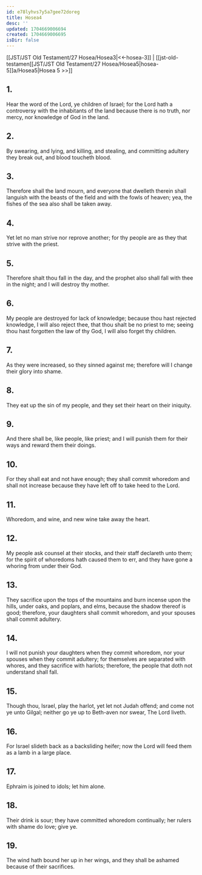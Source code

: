```yaml
---
id: e78lyhvs7y5a7gee72doreg
title: Hosea4
desc: ''
updated: 1704669006694
created: 1704669006695
isDir: false
---
```

[[JST/JST Old Testament/27 Hosea/Hosea3|<<-hosea-3]] | [[jst-old-testamen[[JST/JST Old Testament/27 Hosea/Hosea5|hosea-5]]a/Hosea5|Hosea 5 >>]]
## 1.
Hear the word of the Lord, ye children of Israel; for the Lord hath a controversy with the inhabitants of the land because there is no truth, nor mercy, nor knowledge of God in the land.
## 2.
By swearing, and lying, and killing, and stealing, and committing adultery they break out, and blood toucheth blood.
## 3.
Therefore shall the land mourn, and everyone that dwelleth therein shall languish with the beasts of the field and with the fowls of heaven; yea, the fishes of the sea also shall be taken away.
## 4.
Yet let no man strive nor reprove another; for thy people are as they that strive with the priest.
## 5.
Therefore shalt thou fall in the day, and the prophet also shall fall with thee in the night; and I will destroy thy mother.
## 6.
My people are destroyed for lack of knowledge; because thou hast rejected knowledge, I will also reject thee, that thou shalt be no priest to me; seeing thou hast forgotten the law of thy God, I will also forget thy children.
## 7.
As they were increased, so they sinned against me; therefore will I change their glory into shame.
## 8.
They eat up the sin of my people, and they set their heart on their iniquity.
## 9.
And there shall be, like people, like priest; and I will punish them for their ways and reward them their doings.
## 10.
For they shall eat and not have enough; they shall commit whoredom and shall not increase because they have left off to take heed to the Lord.
## 11.
Whoredom, and wine, and new wine take away the heart.
## 12.
My people ask counsel at their stocks, and their staff declareth unto them; for the spirit of whoredoms hath caused them to err, and they have gone a whoring from under their God.
## 13.
They sacrifice upon the tops of the mountains and burn incense upon the hills, under oaks, and poplars, and elms, because the shadow thereof is good; therefore, your daughters shall commit whoredom, and your spouses shall commit adultery.
## 14.
I will not punish your daughters when they commit whoredom, nor your spouses when they commit adultery; for themselves are separated with whores, and they sacrifice with harlots; therefore, the people that doth not understand shall fall.
## 15.
Though thou, Israel, play the harlot, yet let not Judah offend; and come not ye unto Gilgal; neither go ye up to Beth-aven nor swear, The Lord liveth.
## 16.
For Israel slideth back as a backsliding heifer; now the Lord will feed them as a lamb in a large place.
## 17.
Ephraim is joined to idols; let him alone.
## 18.
Their drink is sour; they have committed whoredom continually; her rulers with shame do love; give ye.
## 19.
The wind hath bound her up in her wings, and they shall be ashamed because of their sacrifices.

